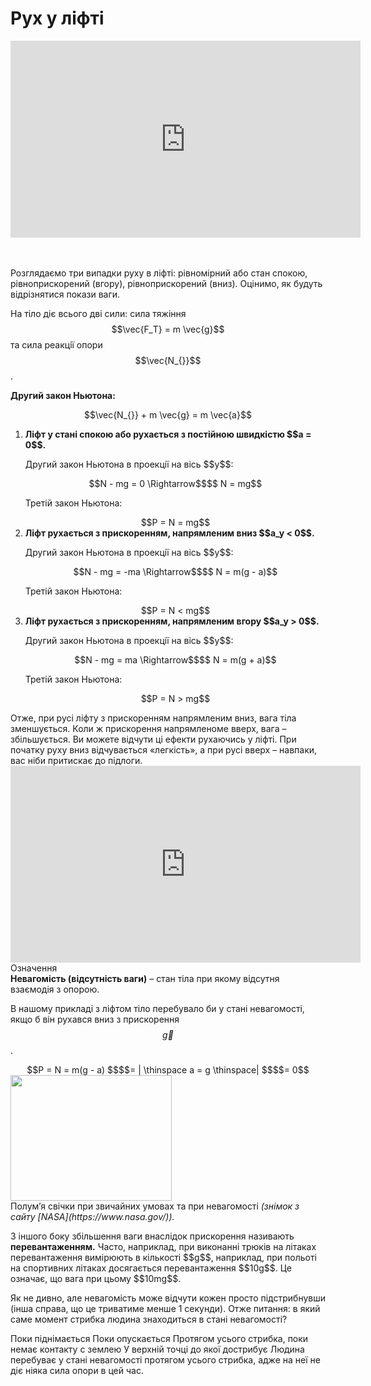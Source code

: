 # Рух у лiфтi

<div class="fluidMedia">
<iframe width="560" height="315" src="https://www.youtube.com/embed/ffDSJQCOd6I" frameborder="0" allowfullscreen></iframe>
</div>
<div class="popup">
</div>

<br>
<br>

Розглядаємо три випадки руху в лiфтi: рiвномiрний або стан спокою, рiвноприскорений (вгору), рiвноприскорений (вниз). Оцiнимо, як будуть вiдрiзнятися покази ваги.

На тiло дiє всього двi сили: сила тяжiння $$\vec{F_Т} = m \vec{g}$$ та сила реакцiї опори $$\vec{N_{}}$$.

<b>Другий закон Ньютона:</b>

<div class="space" align="center">$$\vec{N_{}} + m \vec{g} = m \vec{a}$$</div>

<ol>
<li>
<span class="p1"><b>Лiфт у станi спокою або рухається з постiйною швидкiстю $$a = 0$$.</b></span>

<p class="p3">Другий закон Ньютона в проекцiї на вісь $$y$$:</p>

<div class="space" align="center">$$N - mg = 0 \Rightarrow$$$$ N = mg$$</div>

Третiй закон Ньютона:

<div class="space" align="center">$$P = N = mg$$</div>
</li>
<li>
<span class="p1"><b>Лiфт рухається з прискоренням, напрямленим вниз $$a_y < 0$$.</b></span>

<p class="p3">Другий закон Ньютона в проекцiї на вісь $$y$$:</p>

<div class="center" align="center">$$N - mg = -ma \Rightarrow$$$$ N = m(g - a)$$</div>

Третiй закон Ньютона:

<div class="space" align="center">$$P = N < mg$$</div>
</li>

<li>
<span class="p1"><b>Лiфт рухається з прискоренням, напрямленим вгору $$a_y > 0$$.</b></span>

<p class="p3">Другий закон Ньютона в проекцiї на вісь $$y$$:</p>

<div class="space" align="center">$$N - mg = ma \Rightarrow$$$$ N = m(g + a)$$</div>

Третiй закон Ньютона:

<div class="space" align="center">$$P = N > mg$$</div>
</li>
</ol>

<div class="space">Отже, при русi лiфту з прискоренням напрямленим вниз, вага тiла зменшується. Коли ж прискорення напрямленоме вверх, вага – збiльшується. Ви можете вiдчути цi ефекти рухаючись у лiфтi. При початку руху вниз вiдчувається «легкiсть», а при русi вверх – навпаки, вас нiби притискає до пiдлоги.</div>

<div class="space"><div class="fluidMedia">
<iframe width="560" height="315" src="https://www.youtube.com/embed/SWZuvcR2R40" frameborder="0" allowfullscreen></iframe>
</div></div>

<div class="eoz-wrap">
<span class="eoz">Означення</span>
<div class="eoz-text">
<span class="p1"><b>Невагомiсть (вiдсутнiсть ваги)</b></span> – стан тiла при якому вiдсутня взаємодiя з опорою.
</div>
</div>

В нашому прикладi з лiфтом тiло перебувало би у станi невагомостi, якщо б вiн рухався вниз з прискорення $$\vec{g}$$.
<div class="space" align="center">$$P = N = m(g - a) $$$$= | \thinspace a = g \thinspace| $$$$= 0$$</div>

<div class="space"><img class="image" width="258" height="201" src="https://rawgit.com/chudaol/ed-era-book-physics/master/images/chapter_4/15.png"></div>

<div class="space">Полум’я свiчки при звичайних умовах та при невагомостi <i>(знiмок з сайту [NASA](https://www.nasa.gov/)).</i></div>

<div class="space"><p class="p3">З iншого боку збiльшення ваги внаслiдок прискорення називають <span class="p1"><b>перевантаженням.</b></span> Часто, наприклад, при виконаннi трюкiв на лiтаках перевантаження вимiрюють в кiлькостi $$g$$, наприклад, при польотi на спортивних лiтаках досягається перевантаження $$10g$$. Це означає, що вага при цьому $$10mg$$.</p></div>

<quiz correctLabel="correct!" incorrectLabel="incorrect!" checkLabel="check ansert">
<question>
<p>Як не дивно, але невагомість може відчути кожен просто підстрибнувши (інша справа, що це триватиме менше 1 секунди). Отже питання: в який саме момент стрибка людина знаходиться в стані невагомості?</p>
 
<answer>Поки піднімається</answer>
<answer>Поки опускається</answer>
<answer correct>Протягом усього стрибка, поки немає контакту с землею</answer>
<answer>У верхній точці до якої дострибує</answer>
<explanation>
Людина перебуває у стані невагомості протягом усього стрибка, адже на неї не діє ніяка сила опори в цей час.
</explanation>
</question>
</quiz>